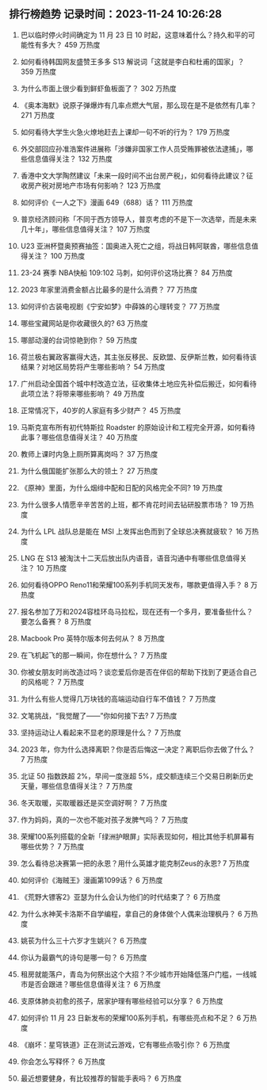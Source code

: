 
## 排行榜趋势 记录时间：2023-11-24 10:26:28
  
  1. 巴以临时停火时间确定为 11 月 23 日 10 时起，这意味着什么？持久和平的可能性有多大？ 459 万热度
    
  2. 如何看待韩国网友盛赞王多多 S13 解说词「这就是李白和杜甫的国家」？ 359 万热度
    
  3. 为什么市面上很少看到鲜虾鱼板面了？ 302 万热度
    
  4. 《奥本海默》说原子弹爆炸有几率点燃大气层，那么现在是不是依然有几率？ 271 万热度
    
  5. 如何看待大学生火急火燎地赶去上课却一句不听的行为？ 179 万热度
    
  6. 外交部回应孙准浩案件进展称「涉嫌非国家工作人员受贿罪被依法逮捕」，哪些信息值得关注？ 132 万热度
    
  7. 香港中文大学陶然建议「未来一段时间不出台房产税」，如何看待此建议？征收房产税对房地产市场有何影响？ 123 万热度
    
  8. 如何评价《一人之下》漫画 649（688）话？ 111 万热度
    
  9. 普京经济顾问称「不同于西方领导人，普京考虑的不是下一次选举，而是未来几十年」，哪些信息值得关注？ 107 万热度
    
  10. U23 亚洲杯暨奥预赛抽签：国奥进入死亡之组，将战日韩阿联酋，哪些信息值得关注？ 100 万热度
    
  11. 23-24 赛季 NBA快船 109:102 马刺，如何评价这场比赛？ 84 万热度
    
  12. 2023 年家里消费金额占比最多的是什么消费？ 77 万热度
    
  13. 如何评价古装电视剧《宁安如梦》中薛姝的心理转变？ 77 万热度
    
  14. 哪些宝藏网站是你收藏很久的? 63 万热度
    
  15. 哪部动漫的台词惊艳到你？ 59 万热度
    
  16. 荷兰极右翼政客赢得大选，其主张反移民、反欧盟、反伊斯兰教，如何看待该结果？对地区局势将产生哪些影响？ 54 万热度
    
  17. 广州启动全国首个城中村改造立法，征收集体土地应先补偿后搬迁，如何看待此项立法？将带来哪些影响？ 49 万热度
    
  18. 正常情况下，40岁的人家庭有多少财产？ 45 万热度
    
  19. 马斯克宣布所有初代特斯拉 Roadster 的原始设计和工程完全开源，如何看待此事？哪些信息值得关注？ 40 万热度
    
  20. 教师上课时内急上厕所算离岗吗？ 37 万热度
    
  21. 为什么俄国能扩张那么大的领土？ 27 万热度
    
  22. 《原神》里面，为什么烟绯中配和日配的风格完全不同? 19 万热度
    
  23. 为什么很多人情愿辛辛苦苦的上班，都不肯花时间去钻研股票市场？ 19 万热度
    
  24. 为什么 LPL 战队总是能在 MSI 上发挥出色而到了全球总决赛就疲软？ 16 万热度
    
  25. LNG 在 S13 被淘汰十二天后放出队内语音，语音沟通中有哪些信息值得关注？ 10 万热度
    
  26. 如何看待OPPO Reno11和荣耀100系列手机同天发布，哪款更值得入手？ 8 万热度
    
  27. 报名参加了万和2024容桂环岛马拉松，现在还有一个多月，要准备些什么？要怎么备赛？ 8 万热度
    
  28. Macbook Pro 英特尔版本何去何从？ 8 万热度
    
  29. 在飞机起飞的那一瞬间，你在想什么？ 7 万热度
    
  30. 你被女朋友时尚改造过吗？谈恋爱后你是否在伴侣的帮助下找到了更适合自己的风格呢？ 7 万热度
    
  31. 为什么有些人觉得几万块钱的高端运动自行车不值钱？ 7 万热度
    
  32. 文笔挑战，“我觉醒了——”你如何接下去? 7 万热度
    
  33. 坚持运动让人看起来不显老的原理是什么？ 7 万热度
    
  34. 2023 年，你为什么选择离职？你是否后悔这一决定？离职后你去做了什么？ 7 万热度
    
  35. 北证 50 指数跌超 2%，早间一度涨超 5%，成交额连续三个交易日刷新历史天量，哪些信息值得关注？ 7 万热度
    
  36. 冬天取暖，买取暖器还是买空调好啊？ 7 万热度
    
  37. 作为妈妈，真的一次也不能对孩子发脾气吗？ 7 万热度
    
  38. 荣耀100系列搭载的全新「绿洲护眼屏」实际表现如何，相比其他手机屏幕有哪些优势？ 7 万热度
    
  39. 怎么看待总决赛第一把的永恩？用什么英雄才能克制Zeus的永恩? 7 万热度
    
  40. 如何评价《海贼王》漫画第1099话？ 6 万热度
    
  41. 《荒野大镖客2》亚瑟为什么会认为他们的时代结束了？ 6 万热度
    
  42. 为什么水神芙卡洛斯不自学编程，拿自己的身体做个人偶来治理枫丹？ 6 万热度
    
  43. 姚苌为什么三十六岁才生姚兴？ 6 万热度
    
  44. 你认为最霸气的诗句是哪一句？ 6 万热度
    
  45. 租房就能落户，青岛为何祭出这个大招？不少城市开始降低落户门槛，一线城市是否会跟进？哪些信息值得关注？ 6 万热度
    
  46. 支原体肺炎初愈的孩子，居家护理有哪些经验可以分享？ 6 万热度
    
  47. 如何评价 11 月 23 日新发布的荣耀100系列手机，有哪些亮点和不足？ 6 万热度
    
  48. 《崩坏：星穹铁道》正在测试云游戏，它有哪些点吸引你？ 6 万热度
    
  49. 你会怎么写释怀？ 6 万热度
    
  50. 最近想要健身，有比较推荐的智能手表吗？ 6 万热度
    